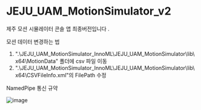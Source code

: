 # JEJU_UAM_MotionSimulator_v2
제주 모션 시뮬레이터 콘솔 앱 최종버전입니다 .

모션 데이터 변경하는 법
1) ".\JEJU_UAM_MotionSimulator_InnoML\JEJU_UAM_MotionSimulator\lib\x64\MotionData" 폴더에 csv 파일 이동
2) ".\JEJU_UAM_MotionSimulator_InnoML\JEJU_UAM_MotionSimulator\lib\x64\CSVFileInfo.xml"의 FilePath 수정

NamedPipe 통신 규약

![image](https://github.com/TEKTONSPACE/JEJU_UAM_MotionSimulator_v2/assets/20316822/ccc9fbd8-d10a-4fb4-a93c-4c8477c8d95a)
